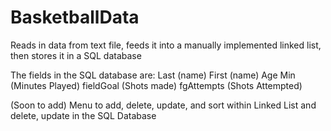 # BasketballData
Reads in data from text file, feeds it into a manually implemented linked list, then stores it in a SQL database

The fields in the SQL database are:
Last (name)
First (name)
Age
Min (Minutes Played)
fieldGoal (Shots made)
fgAttempts (Shots Attempted)


(Soon to add)
Menu to add, delete, update, and sort within Linked List 
and 
delete, update in the SQL Database
